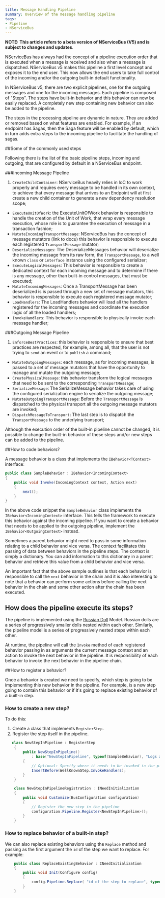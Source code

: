 ```yaml
---
title: Message Handling Pipeline
summary: Overview of the message handling pipeline 
tags:
- Pipeline
- NServiceBus
---
```


**NOTE: This article refers to a beta version of NServiceBus (V5) and is subject to changes and updates.**

NServiceBus has always had the concept of a pipeline execution order that is executed when a message is received and also when a message is dispatched. NServiceBus v5 makes this pipeline a first level concept and exposes it to the end user.
This now allows the end users to take full control of the incoming and/or the outgoing built-in default functionality.

In NServiceBus v5, there are two explicit pipelines, one for the outgoing messages and one for the incoming messages. Each pipeline is composed of "Steps". The steps have built-in behavior and this behavior can now be easily replaced. A completely new step containing new behavior can also be added to the pipeline. 

The steps in the processing pipeline are dynamic in nature. They are added or removed based on what features are enabled. For example, if an endpoint has Sagas, then the Saga feature will be enabled by default, which in turn adds extra steps to the incoming pipeline to facilitate the handling of sagas. 

##Some of the commonly used steps

Following there is the list of the basic pipeline steps, incoming and outgoing, that are configured by default in a NServiceBus endpoint.

###Incoming Message Pipeline

1. `CreateChildContainer`: NServiceBus heavily relies in IoC to work properly and requires every message to be handled in its own context, to achieve that every message that arrives to an Endpoint will at first create a new child container to generate a new dependency resolution scope; 
* `ExecuteUnitOfWork`: the ExecuteUnitOfWork behavior is responsible to handle the creation of the Unit of Work, that wrap every message execution, whose role is to guarantee the execution of message in a transaction fashion;
* `MutateIncomingTransportMessage`: NServiceBus has the concept of message mutators (link to docu) this behavior is responsible to execute each registered `TransportMessage` mutator;
* `DeserializeMessages`: The DeserializeMessages behavior will deserialize the incoming message from its raw form, the `TransportMessage`, to a well known `class` or `interface` instance using the configured serializer;
* `ExecuteLogicalMessages`: This behavior is responsible to create a dedicated context for each incoming message and to determine if there is any message, other than built-in control messages, that must be executed;
* `MutateIncomingMessages`: Once a TransportMessage has been deserialized is is passed through a new set of message mutators, this behavior is responsible to execute each registered message mutator;
* `LoadHandlers`: The LoadHandlers behavior will load all the handlers registered for the incoming messages and coordinate the execution logic of all the loaded handlers;
* `InvokeHandlers`: This behavior is responsible to physically invoke each message handler;

###Outgoing Message Pipeline

1. `EnforceBestPractices`: this behavior is responsible to ensure that best practices are respected, for example, among all, that the user is not trying to `send` an event or to `publish` a command;
* `MutateOutgoingMessages`: each message, as for incoming messages, is passed to a set of message mutators that have the opportunity to manage and mutate the outgoing message;
* `CreatePhysicalMessage`: this behavior transform the logical messages that need to be sent to the corresponding `TransportMessage`;
* `SerializeMessage`: The SerializeMessage behavior takes care of using the configured serialization engine to serialize the outgoing message;
* `MutateOutgoingTransportMessage`: Before the `TransportMessage` is dispatched to the physical transport all the outgoing message mutators are invoked;
* `DispatchMessageToTransport`: The last step is to dispatch the `TransportMessage` to the underlying transport;

Although the execution order of the built-in pipeline cannot be changed, it is possible to change the built-in behavior of these steps and/or new steps can be added to the pipeline. 

##How to code behaviors?

A message behavior is a class that implements the `IBehavior<TContext>` interface:

```c#
public class SampleBehavior : IBehavior<IncomingContext>
{
    public void Invoke(IncomingContext context, Action next)
    {
    	next();
    }
}
```

In the above code snippet the `SampleBehavior` class implements the `IBehavior<IncomingContext>` interface. This tells the framework to execute this behavior against the incoming pipeline. If you want to create a behavior that needs to be applied to the outgoing pipeline, implement the `IBehavior<OutgoingContext>` instead. 

Sometimes a parent behavior might need to pass in some information relating to a child behavior and vice versa. The context facilitates this passing of data between behaviors in the pipeline steps. The context is simply a dictionary. You can add information to this dictionary in a parent behavior and retrieve this value from a child behavior and vice versa. 

An important fact that the above sample outlines is that each behavior is responsible to call the `next` behavior in the chain and it is also interesting to note that a behavior can perform some actions before calling the next behavior in the chain and some other action after the chain has been executed.

## How does the pipeline execute its steps?

The pipeline is implemented using the [Russian Doll](http://en.wikipedia.org/wiki/Matryoshka_doll) Model. Russian dolls are a series of progressively smaller dolls nested within each other. Similarly, the pipeline model is a series of progressively nested steps within each other. 

At runtime, the pipeline will call the `Invoke` method of each registered behavior passing in as arguments the current message context and an action to invoke the next behavior in the pipeline. It is responsibility of each behavior to invoke the next behavior in the pipeline chain.

##How to register a behavior?

Once a behavior is created we need to specify, which step is going to be implementing this new behavior in the pipeline. For example, is a new step going to contain this behavior or if it's going to replace existing behavior of a built-in step.

### How to create a new step?

To do this:

1. Create a class that implements `RegisterStep`.
2. Register the step itself in the pipeline.


```c#
   class NewStepInPipeline : RegisterStep
    {
        public NewStepInPipeline()
            : base("NewStepInPipeline", typeof(SampleBehavior), "Logs a warning when a message takes too long to process")
        {
            // Optional: Specify where it needs to be invoked in the pipeline, for example InsertBefore or InsertAfter:
            InsertBefore(WellKnownStep.InvokeHandlers);
        }
    }

    class NewStepInPipelineRegistration : INeedInitialization
    {
        public void Customize(BusConfiguration configuration)
        {
            // Register the new step in the pipeline
            configuration.Pipeline.Register<NewStepInPipeline>();
        }
    }
```

### How to replace behavior of a built-in step?

We can also replace existing behaviors using the `Replace` method and passing as the first argument the `id` of the step we want to replace. For example:

```c#
    public class ReplaceExistingBehavior : INeedInitialization
    {
        public void Init(Configure config)
        {
            config.Pipeline.Replace( "id of the step to replace", typeof(SampleBehavior), "description" )
        }
    }
```